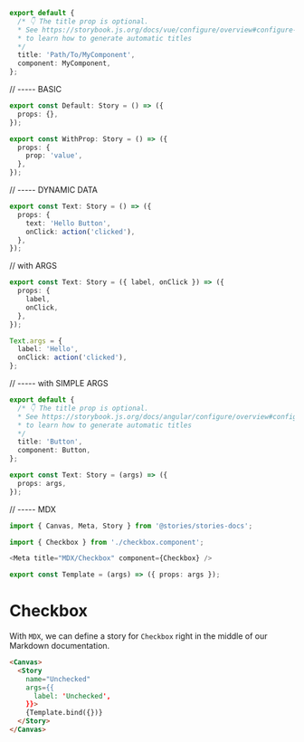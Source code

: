 
```typescript
export default {
  /* 👇 The title prop is optional.
  * See https://storybook.js.org/docs/vue/configure/overview#configure-story-loading
  * to learn how to generate automatic titles
  */
  title: 'Path/To/MyComponent',
  component: MyComponent,
};
```

// ----- BASIC
```typescript
export const Default: Story = () => ({
  props: {},
});

export const WithProp: Story = () => ({
  props: {
    prop: 'value',
  },
});
```

// ----- DYNAMIC DATA
```typescript
export const Text: Story = () => ({
  props: {
    text: 'Hello Button',
    onClick: action('clicked'),
  },
});
```

// with ARGS
```typescript
export const Text: Story = ({ label, onClick }) => ({
  props: {
    label,
    onClick,
  },
});

Text.args = {
  label: 'Hello',
  onClick: action('clicked'),
};
```
// ----- with SIMPLE ARGS
```typescript
export default {
  /* 👇 The title prop is optional.
  * See https://storybook.js.org/docs/angular/configure/overview#configure-story-loading
  * to learn how to generate automatic titles
  */
  title: 'Button',
  component: Button,
};

export const Text: Story = (args) => ({
  props: args,
});
```

// ----- MDX
```typescript
import { Canvas, Meta, Story } from '@stories/stories-docs';

import { Checkbox } from './checkbox.component';

<Meta title="MDX/Checkbox" component={Checkbox} />

export const Template = (args) => ({ props: args });
```
# Checkbox

With `MDX`, we can define a story for `Checkbox` right in the middle of our
Markdown documentation.

```html
<Canvas>
  <Story 
    name="Unchecked"
    args={{ 
      label: 'Unchecked',
    }}>
    {Template.bind({})}
  </Story>
</Canvas>
```